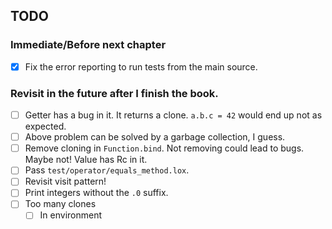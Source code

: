 ## TODO

### Immediate/Before next chapter
- [x] Fix the error reporting to run tests from the main source.

### Revisit in the future after I finish the book.
- [ ] Getter has a bug in it. It returns a clone. `a.b.c = 42` would end up not as expected. 
- [ ] Above problem can be solved by a garbage collection, I guess.
- [ ] Remove cloning in `Function.bind`. Not removing could lead to bugs. Maybe not! Value has Rc in it. 
- [ ] Pass `test/operator/equals_method.lox`. 
- [ ] Revisit visit pattern!
- [ ] Print integers without the `.0` suffix.
- [ ] Too many clones
    - [ ] In environment